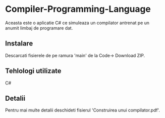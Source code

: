 # Compiler-Programming-Language
Aceasta este o aplicatie C# ce simuleaza un compilator antrenat pe un anumit limbaj de programare dat. 

## Instalare
Descarcati fisierele de pe ramura 'main' de la Code-> Download ZIP. 

## Tehlologi utilizate
C#

## Detalii
Pentru mai multe detalii deschideti fisierul 'Construirea unui compilator.pdf'. 
